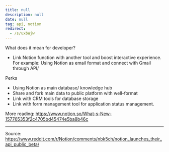 ```yaml
---
title: null
description: null
date: null
tag: api, notion
redirect:
  - /s/uxbWjw
---
```


What does it mean for developer?

- Link Notion function with another tool and boost interactive experience. For example: Using Notion as email format and connect with Gmail through API/

Perks

- Using Notion as main database/ knowledge hub
- Share and fork main data to public platform with well-format
- Link with CRM tools for database storage
- Link with form management tool for application status management.

More reading: https://www.notion.so/What-s-New-157765353f2c4705bd45474e5ba8b46c

---

Source:
https://www.reddit.com/r/Notion/comments/nbk5ch/notion_launches_their_api_public_beta/
